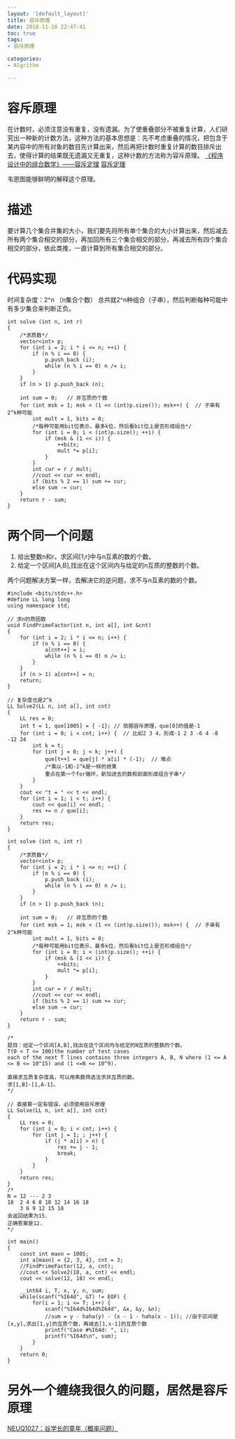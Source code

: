 ```yaml
---
layout: '[default_layout]'   
title: 容斥原理           
date: 2018-11-10 22:47:41  
toc: true                  
tags:                        
- 容斥原理    

categories:                  
- Algrithm

---
```

# 容斥原理
在计数时，必须注意没有重复，没有遗漏。为了使重叠部分不被重复计算，人们研究出一种新的计数方法，这种方法的基本思想是：先不考虑重叠的情况，把包含于某内容中的所有对象的数目先计算出来，然后再把计数时重复计算的数目排斥出去，使得计算的结果既无遗漏又无重复，这种计数的方法称为容斥原理。
[《程序设计中的组合数学》——容斥定理](https://www.cnblogs.com/rhythmic/p/5503272.html)
[容斥定理](http://blog.csdn.net/han_kin/article/details/47662801)
<!--more-->

韦恩图能够鲜明的解释这个原理。

# 描述
要计算几个集合并集的大小，我们要先将所有单个集合的大小计算出来，然后减去所有两个集合相交的部分，再加回所有三个集合相交的部分，再减去所有四个集合相交的部分，依此类推，一直计算到所有集合相交的部分。

# 代码实现
时间复杂度：2^n （n集合个数）
总共就2^n种组合（子串），然后判断每种可能中有多少集合来判断正负。
```
int solve (int n, int r)
{
    /*求质数*/
    vector<int> p;
    for (int i = 2; i * i <= n; ++i) {
        if (n % i == 0) {
            p.push_back (i);
            while (n % i == 0) n /= i;
        }
    }
    if (n > 1) p.push_back (n);

    int sum = 0;   // 非互质的个数
    for (int msk = 1; msk < (1 << (int)p.size()); msk++) {  // 子串有2^k种可能
        int mult = 1, bits = 0;
        /*每种可能用bit位表示，最多k位，然后看bit位上是否形成组合*/
        for (int i = 0; i < (int)p.size(); ++i) {
            if (msk & (1 << i)) {
                ++bits;
                mult *= p[i];
            }
        }
        int cur = r / mult;
        //cout << cur << endl;
        if (bits % 2 == 1) sum += cur;
        else sum -= cur;
    }
    return r - sum;
}
```

# 两个同一个问题
1. 给出整数n和r。求区间[1;r]中与n互素的数的个数。
2. 给定一个区间[A,B],找出在这个区间内与给定的n互质的整数的个数。

两个问题解决方案一样，去解决它的逆问题，求不与n互素的数的个数。
```
#include <bits/stdc++.h>
#define LL long long
using namespace std;

// 求n的质因数
void FindPrimeFactor(int n, int a[], int &cnt)
{
    for (int i = 2; i * i <= n; i++) {
        if (n % i == 0) {
            a[cnt++] = i;
            while (n % i == 0) n /= i;
        }
    }
    if (n > 1) a[cnt++] = n;
    return;
}

// 复杂度也是2^k
LL Solve2(LL n, int a[], int cnt)
{
    LL res = 0;
    int t = 1, que[1005] = { -1}; // 依据容斥原理，que[0]的值是-1
    for (int i = 0; i < cnt; i++) {  // 比如2 3 4，形成-1 2 3 -6 4 -8 -12 24
        int k = t;
        for (int j = 0; j < k; j++) {
            que[t++] = que[j] * a[i] * (-1);  // 难点
            /*乘以-1和-1^k是一样的效果
            重点在第一个for循环，新加进去的数和前面形成组合子串*/
        }
    }
    cout << "t = " << t << endl;
    for (int i = 1; i < t; i++) {
        cout << que[i] << endl;
        res += n / que[i];
    }
    return res;
}

int solve (int n, int r)
{
    /*求质数*/
    vector<int> p;
    for (int i = 2; i * i <= n; ++i) {
        if (n % i == 0) {
            p.push_back (i);
            while (n % i == 0) n /= i;
        }
    }
    if (n > 1) p.push_back (n);

    int sum = 0;   // 非互质的个数
    for (int msk = 1; msk < (1 << (int)p.size()); msk++) {  // 子串有2^k种可能
        int mult = 1, bits = 0;
        /*每种可能用bit位表示，最多k位，然后看bit位上是否形成组合*/
        for (int i = 0; i < (int)p.size(); ++i) {
            if (msk & (1 << i)) {
                ++bits;
                mult *= p[i];
            }
        }
        int cur = r / mult;
        //cout << cur << endl;
        if (bits % 2 == 1) sum += cur;
        else sum -= cur;
    }
    return r - sum;
}

/*
题目：给定一个区间[A,B],找出在这个区间内与给定的N互质的整数的个数。
T(0 < T <= 100)the number of test cases
each of the next T lines contains three integers A, B, N where (1 <= A <= B <= 10^15) and (1 <=N <= 10^9).

直接求互质复杂度高，可以用素数筛选法求非互质的数。
求[1,B]-[1,A-1]。
*/

// 直接算一定有错误，必须使用容斥原理
LL Solve(LL n, int a[], int cnt)
{
    LL res = 0;
    for (int i = 0; i < cnt; i++) {
        for (int j = 1; ; j++) {
            if (j * a[i] > n) {
                res += j - 1;
                break;
            }
        }
    }
    return res;
}
/*
N = 12 --- 2 3
18  2 4 6 8 10 12 14 16 18
    3 6 9 12 15 18
会返回结果为15.
正确答案是12.
*/

int main()
{
    const int maxn = 1005;
    int a[maxn] = {2, 3, 4}, cnt = 3;
    //FindPrimeFactor(12, a, cnt);
    //cout << Solve2(18, a, cnt) << endl;
    cout << solve(12, 18) << endl;

    __int64 i, T, x, y, n, sum;
    while(scanf("%I64d", &T) != EOF) {
        for(i = 1; i <= T; i++) {
            scanf("%I64d%I64d%I64d", &x, &y, &n);
            //sum = y - haha(y) - (x - 1 - haha(x - 1)); //由于区间是[x,y],求出[1,y]的互质个数，再减去[1,x-1]的互质个数
            printf("Case #%I64d: ", i);
            printf("%I64d\n", sum);
        }
    }
    return 0;
}
```

# 另外一个缠绕我很久的问题，居然是容斥原理
[NEUQ1027：谷学长的童年（概率问题）](https://hankin2015.github.io/2017/12/18/20171218NEUQ1021/)





